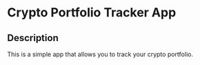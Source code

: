 # Crypto Portfolio Tracker App

## Description

This is a simple app that allows you to track your crypto portfolio.
